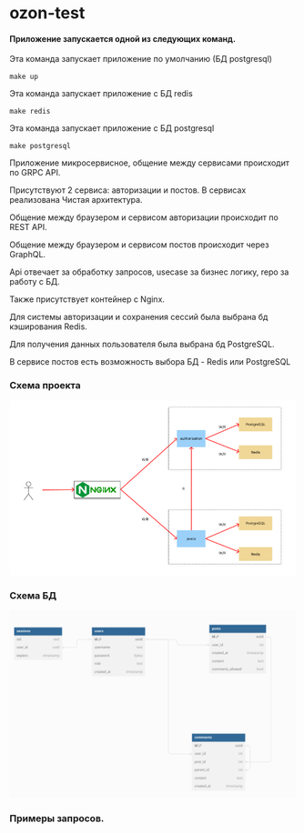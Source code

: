# ozon-test

#### Приложение запускается одной из следующих команд.
Эта команда запускает приложение по умолчанию (БД postgresql)
```
make up
```

Эта команда запускает приложение с БД redis
```
make redis
```

Эта команда запускает приложение с БД postgresql
```
make postgresql
```


Приложение микросервисное, общение между сервисами происходит по GRPC API. 

Присутствуют 2 сервиса: авторизации и постов. В сервисах реализована Чистая архитектура.

Общение между браузером и сервисом авторизации происходит по REST API.

Общение между браузером и сервисом постов происходит через GraphQL.

Api отвечает за обработку запросов, usecase за бизнес логику, repo за работу с БД. 

Также присутствует контейнер c Nginx.

Для системы авторизации и сохранения сессий была выбрана бд кэширования Redis. 

Для получения данных пользователя была выбрана бд PostgreSQL.

В сервисе постов есть возможность выбора БД - Redis или PostgreSQL

### Схема проекта
![img_1.png](images/img_1.png)

### Схема БД
![img.png](images/img.png)

### Примеры запросов.